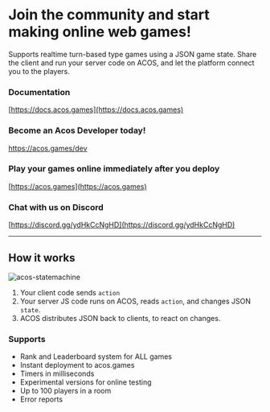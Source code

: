 # Join the community and start making online web games!

Supports realtime turn-based type games using a JSON game state. Share the client and run your server code on ACOS, and let the platform connect you to the players.

### Documentation
[https://docs.acos.games](https://docs.acos.games)

### Become an Acos Developer today!
https://acos.games/dev

### Play your games online immediately after you deploy
[https://acos.games](https://acos.games)

### Chat with us on Discord
[https://discord.gg/ydHkCcNgHD](https://discord.gg/ydHkCcNgHD)

---

## How it works
![acos-statemachine](https://user-images.githubusercontent.com/96845776/152659924-388025b8-9dc9-4c1d-b152-e466b2352028.png)

1. Your client code sends `action`
2. Your server JS code runs on ACOS, reads `action`, and changes JSON `state`.
3. ACOS distributes JSON back to clients, to react on changes.

### Supports

- Rank and Leaderboard system for ALL games
- Instant deployment to acos.games
- Timers in milliseconds
- Experimental versions for online testing 
- Up to 100 players in a room
- Error reports

